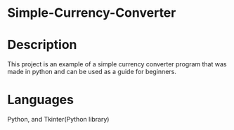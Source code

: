 # Simple-Currency-Converter
# Description

This project is an example of a simple currency converter program that was made in python and can be used as a guide for beginners.

# Languages

Python, and Tkinter(Python library)


